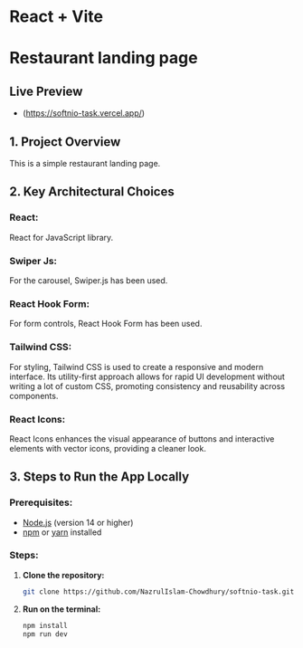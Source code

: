 # React + Vite

# Restaurant landing page

## Live Preview

- (https://softnio-task.vercel.app/)

## 1. Project Overview

This is a simple restaurant landing page.

## 2. Key Architectural Choices

### React:

React for JavaScript library.

### Swiper Js:

For the carousel, Swiper.js has been used.

### React Hook Form:

For form controls, React Hook Form has been used.

### Tailwind CSS:

For styling, Tailwind CSS is used to create a responsive and modern interface. Its utility-first approach allows for rapid UI development without writing a lot of custom CSS, promoting consistency and reusability across components.

### React Icons:

React Icons enhances the visual appearance of buttons and interactive elements with vector icons, providing a cleaner look.

## 3. Steps to Run the App Locally

### Prerequisites:

- [Node.js](https://nodejs.org/) (version 14 or higher)
- [npm](https://www.npmjs.com/) or [yarn](https://yarnpkg.com/) installed

### Steps:

1. **Clone the repository:**
   ```bash
   git clone https://github.com/NazrulIslam-Chowdhury/softnio-task.git
   ```
2. **Run on the terminal:**
   ```bash
   npm install
   npm run dev
   ```
